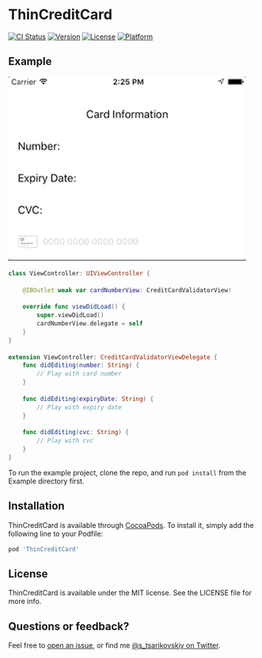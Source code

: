 # ThinCreditCard

[![CI Status](http://img.shields.io/travis/tsarikovskiy/ThinCreditCard.svg?style=flat)](https://travis-ci.org/tsarikovskiy/ThinCreditCard)
[![Version](https://img.shields.io/cocoapods/v/ThinCreditCard.svg?style=flat)](http://cocoapods.org/pods/ThinCreditCard)
[![License](https://img.shields.io/cocoapods/l/ThinCreditCard.svg?style=flat)](http://cocoapods.org/pods/ThinCreditCard)
[![Platform](https://img.shields.io/cocoapods/p/ThinCreditCard.svg?style=flat)](http://cocoapods.org/pods/ThinCreditCard)

## Example
![](card.gif)

```swift
class ViewController: UIViewController {

    @IBOutlet weak var cardNumberView: CreditCardValidatorView!

    override func viewDidLoad() {
        super.viewDidLoad()
        cardNumberView.delegate = self
    }
}

extension ViewController: CreditCardValidatorViewDelegate {
    func didEditing(number: String) {
        // Play with card number
    }

    func didEditing(expiryDate: String) {
        // Play with expiry date
    }

    func didEditing(cvc: String) {
        // Play with cvc
    }
}
```
To run the example project, clone the repo, and run `pod install` from the Example directory first.

## Installation

ThinCreditCard is available through [CocoaPods](http://cocoapods.org). To install
it, simply add the following line to your Podfile:

```ruby
pod 'ThinCreditCard'
```

## License

ThinCreditCard is available under the MIT license. See the LICENSE file for more info.


## Questions or feedback?

Feel free to [open an issue](https://github.com/tsarikovskiy/ThinCreditCard/issues/new), or find me [@s_tsarikovskiy on Twitter](https://twitter.com/s_tsarikovskiy).
